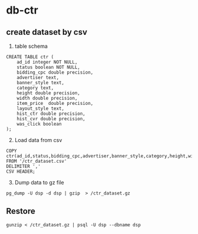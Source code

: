 # db-ctr

## create dataset by csv

1. table schema

```
CREATE TABLE ctr (
    ad_id integer NOT NULL,
    status boolean NOT NULL,
    bidding_cpc double precision,
    advertiser text,
    banner_style text,
    category text,
    height double precision,
    width double precision,
    item_price  double precision,
    layout_style text,
    hist_ctr double precision,
    hist_cvr double precision,
    was_click boolean
);
```

2. Load data from csv

```
COPY ctr(ad_id,status,bidding_cpc,advertiser,banner_style,category,height,width,item_price,layout_style,hist_ctr,hist_cvr,was_click)
FROM '/ctr_dataset.csv'
DELIMITER ','
CSV HEADER;
```

3. Dump data to gz file

```
pg_dump -U dsp -d dsp | gzip  > /ctr_dataset.gz
```

## Restore 

```
gunzip < /ctr_dataset.gz | psql -U dsp --dbname dsp
```

